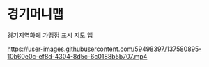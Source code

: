 # 경기머니맵
경기지역화폐 가맹점 표시 지도 앱

https://user-images.githubusercontent.com/59498397/137580895-10b60e0c-ef8d-4304-8d5c-6c0188b5b707.mp4
